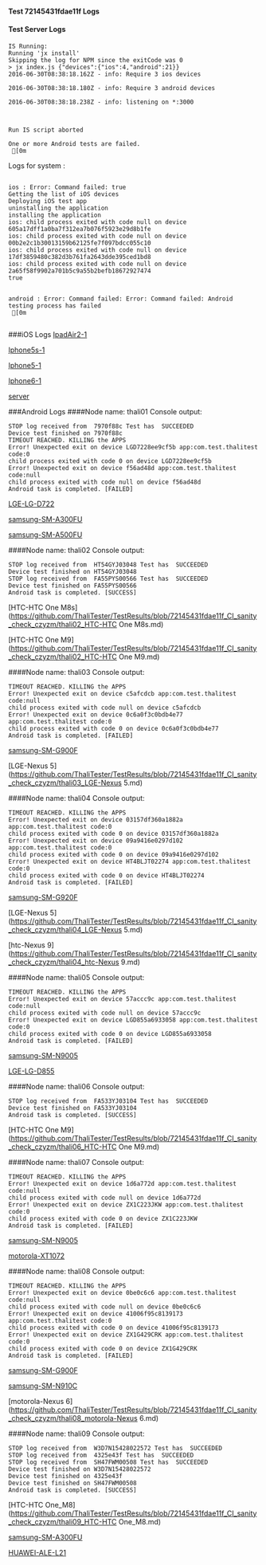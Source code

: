 #### Test 72145431fdae11f Logs

#### Test Server Logs
```
IS Running:
Running 'jx install'
Skipping the log for NPM since the exitCode was 0
> jx index.js {"devices":{"ios":4,"android":21}}
2016-06-30T08:38:18.162Z - info: Require 3 ios devices

2016-06-30T08:38:18.180Z - info: Require 3 android devices

2016-06-30T08:38:18.238Z - info: listening on *:3000


 
Run IS script aborted
 
One or more Android tests are failed.
 [0m

```


Logs for system : 
```

ios : Error: Command failed: true
Getting the list of iOS devices 
Deploying iOS test app 
uninstalling the application 
installing the application 
ios: child process exited with code null on device 605a17dff1a0ba7f312ea7b076f5923e29d8b1fe 
ios: child process exited with code null on device 00b2e2c1b30013159b62125fe7f097bdcc055c10 
ios: child process exited with code null on device 17df3859480c382d3b761fa2643dde395ced1bd8 
ios: child process exited with code null on device 2a65f58f9902a701b5c9a55b2befb18672927474 
true


android : Error: Command failed: Error: Command failed: Android testing process has failed
 [0m


```
###iOS Logs
[IpadAir2-1](https://github.com/ThaliTester/TestResults/blob/72145431fdae11f_CI_sanity_check_czyzm/iOS_IpadAir2-1.md)

[Iphone5s-1](https://github.com/ThaliTester/TestResults/blob/72145431fdae11f_CI_sanity_check_czyzm/iOS_Iphone5s-1.md)

[Iphone5-1](https://github.com/ThaliTester/TestResults/blob/72145431fdae11f_CI_sanity_check_czyzm/iOS_Iphone5-1.md)

[Iphone6-1](https://github.com/ThaliTester/TestResults/blob/72145431fdae11f_CI_sanity_check_czyzm/iOS_Iphone6-1.md)

[server](https://github.com/ThaliTester/TestResults/blob/72145431fdae11f_CI_sanity_check_czyzm/iOS_server.md)


###Android Logs
####Node name: thali01
Console output:
```
STOP log received from  7970f88c Test has  SUCCEEDED
Device test finished on 7970f88c 
TIMEOUT REACHED. KILLING the APPS
Error! Unexpected exit on device LGD7228ee9cf5b app:com.test.thalitest code:0 
child process exited with code 0 on device LGD7228ee9cf5b 
Error! Unexpected exit on device f56ad48d app:com.test.thalitest code:null 
child process exited with code null on device f56ad48d 
Android task is completed. [FAILED]
```
[LGE-LG-D722](https://github.com/ThaliTester/TestResults/blob/72145431fdae11f_CI_sanity_check_czyzm/thali01_LGE-LG-D722.md)

[samsung-SM-A300FU](https://github.com/ThaliTester/TestResults/blob/72145431fdae11f_CI_sanity_check_czyzm/thali01_samsung-SM-A300FU.md)

[samsung-SM-A500FU](https://github.com/ThaliTester/TestResults/blob/72145431fdae11f_CI_sanity_check_czyzm/thali01_samsung-SM-A500FU.md)

####Node name: thali02
Console output:
```
STOP log received from  HT54GYJ03048 Test has  SUCCEEDED
Device test finished on HT54GYJ03048 
STOP log received from  FA55PYS00566 Test has  SUCCEEDED
Device test finished on FA55PYS00566 
Android task is completed. [SUCCESS]
```
[HTC-HTC One M8s](https://github.com/ThaliTester/TestResults/blob/72145431fdae11f_CI_sanity_check_czyzm/thali02_HTC-HTC One M8s.md)

[HTC-HTC One M9](https://github.com/ThaliTester/TestResults/blob/72145431fdae11f_CI_sanity_check_czyzm/thali02_HTC-HTC One M9.md)

####Node name: thali03
Console output:
```
TIMEOUT REACHED. KILLING the APPS
Error! Unexpected exit on device c5afcdcb app:com.test.thalitest code:null 
child process exited with code null on device c5afcdcb 
Error! Unexpected exit on device 0c6a0f3c0bdb4e77 app:com.test.thalitest code:0 
child process exited with code 0 on device 0c6a0f3c0bdb4e77 
Android task is completed. [FAILED]
```
[samsung-SM-G900F](https://github.com/ThaliTester/TestResults/blob/72145431fdae11f_CI_sanity_check_czyzm/thali03_samsung-SM-G900F.md)

[LGE-Nexus 5](https://github.com/ThaliTester/TestResults/blob/72145431fdae11f_CI_sanity_check_czyzm/thali03_LGE-Nexus 5.md)

####Node name: thali04
Console output:
```
TIMEOUT REACHED. KILLING the APPS
Error! Unexpected exit on device 03157df360a1882a app:com.test.thalitest code:0 
child process exited with code 0 on device 03157df360a1882a 
Error! Unexpected exit on device 09a9416e0297d102 app:com.test.thalitest code:0 
child process exited with code 0 on device 09a9416e0297d102 
Error! Unexpected exit on device HT4BLJT02274 app:com.test.thalitest code:0 
child process exited with code 0 on device HT4BLJT02274 
Android task is completed. [FAILED]
```
[samsung-SM-G920F](https://github.com/ThaliTester/TestResults/blob/72145431fdae11f_CI_sanity_check_czyzm/thali04_samsung-SM-G920F.md)

[LGE-Nexus 5](https://github.com/ThaliTester/TestResults/blob/72145431fdae11f_CI_sanity_check_czyzm/thali04_LGE-Nexus 5.md)

[htc-Nexus 9](https://github.com/ThaliTester/TestResults/blob/72145431fdae11f_CI_sanity_check_czyzm/thali04_htc-Nexus 9.md)

####Node name: thali05
Console output:
```
TIMEOUT REACHED. KILLING the APPS
Error! Unexpected exit on device 57accc9c app:com.test.thalitest code:null 
child process exited with code null on device 57accc9c 
Error! Unexpected exit on device LGD855a6933058 app:com.test.thalitest code:0 
child process exited with code 0 on device LGD855a6933058 
Android task is completed. [FAILED]
```
[samsung-SM-N9005](https://github.com/ThaliTester/TestResults/blob/72145431fdae11f_CI_sanity_check_czyzm/thali05_samsung-SM-N9005.md)

[LGE-LG-D855](https://github.com/ThaliTester/TestResults/blob/72145431fdae11f_CI_sanity_check_czyzm/thali05_LGE-LG-D855.md)

####Node name: thali06
Console output:
```
STOP log received from  FA533YJ03104 Test has  SUCCEEDED
Device test finished on FA533YJ03104 
Android task is completed. [SUCCESS]
```
[HTC-HTC One M9](https://github.com/ThaliTester/TestResults/blob/72145431fdae11f_CI_sanity_check_czyzm/thali06_HTC-HTC One M9.md)

####Node name: thali07
Console output:
```
TIMEOUT REACHED. KILLING the APPS
Error! Unexpected exit on device 1d6a772d app:com.test.thalitest code:null 
child process exited with code null on device 1d6a772d 
Error! Unexpected exit on device ZX1C223JKW app:com.test.thalitest code:0 
child process exited with code 0 on device ZX1C223JKW 
Android task is completed. [FAILED]
```
[samsung-SM-N9005](https://github.com/ThaliTester/TestResults/blob/72145431fdae11f_CI_sanity_check_czyzm/thali07_samsung-SM-N9005.md)

[motorola-XT1072](https://github.com/ThaliTester/TestResults/blob/72145431fdae11f_CI_sanity_check_czyzm/thali07_motorola-XT1072.md)

####Node name: thali08
Console output:
```
TIMEOUT REACHED. KILLING the APPS
Error! Unexpected exit on device 0be0c6c6 app:com.test.thalitest code:null 
child process exited with code null on device 0be0c6c6 
Error! Unexpected exit on device 41006f95c8139173 app:com.test.thalitest code:0 
child process exited with code 0 on device 41006f95c8139173 
Error! Unexpected exit on device ZX1G429CRK app:com.test.thalitest code:0 
child process exited with code 0 on device ZX1G429CRK 
Android task is completed. [FAILED]
```
[samsung-SM-G900F](https://github.com/ThaliTester/TestResults/blob/72145431fdae11f_CI_sanity_check_czyzm/thali08_samsung-SM-G900F.md)

[samsung-SM-N910C](https://github.com/ThaliTester/TestResults/blob/72145431fdae11f_CI_sanity_check_czyzm/thali08_samsung-SM-N910C.md)

[motorola-Nexus 6](https://github.com/ThaliTester/TestResults/blob/72145431fdae11f_CI_sanity_check_czyzm/thali08_motorola-Nexus 6.md)

####Node name: thali09
Console output:
```
STOP log received from  W3D7N15428022572 Test has  SUCCEEDED
STOP log received from  4325e43f Test has  SUCCEEDED
STOP log received from  SH47FWM00508 Test has  SUCCEEDED
Device test finished on W3D7N15428022572 
Device test finished on 4325e43f 
Device test finished on SH47FWM00508 
Android task is completed. [SUCCESS]
```
[HTC-HTC One_M8](https://github.com/ThaliTester/TestResults/blob/72145431fdae11f_CI_sanity_check_czyzm/thali09_HTC-HTC One_M8.md)

[samsung-SM-A300FU](https://github.com/ThaliTester/TestResults/blob/72145431fdae11f_CI_sanity_check_czyzm/thali09_samsung-SM-A300FU.md)

[HUAWEI-ALE-L21](https://github.com/ThaliTester/TestResults/blob/72145431fdae11f_CI_sanity_check_czyzm/thali09_HUAWEI-ALE-L21.md)




